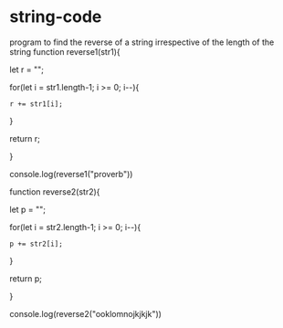 # string-code
program to find the reverse of a string irrespective of the length of the string
function reverse1(str1){

  let r = "";

  for(let i = str1.length-1; i >= 0; i--){

    r += str1[i];

  }

  return r;

}

console.log(reverse1("proverb"))

function reverse2(str2){

  let p = "";

  for(let i = str2.length-1; i >= 0; i--){

    p += str2[i];

  }

  return p;

  

}

console.log(reverse2("ooklomnojkjkjk"))
